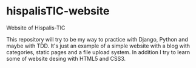 hispalisTIC-website
===================

Website of Hispalis-TIC

This repository will try to be my way to practice with Django, Python and maybe with TDD. 
It's just an example of a simple website with a blog with categories, static pages and a file upload system.
In addition I try to learn some of website desing with HTML5 and CSS3.